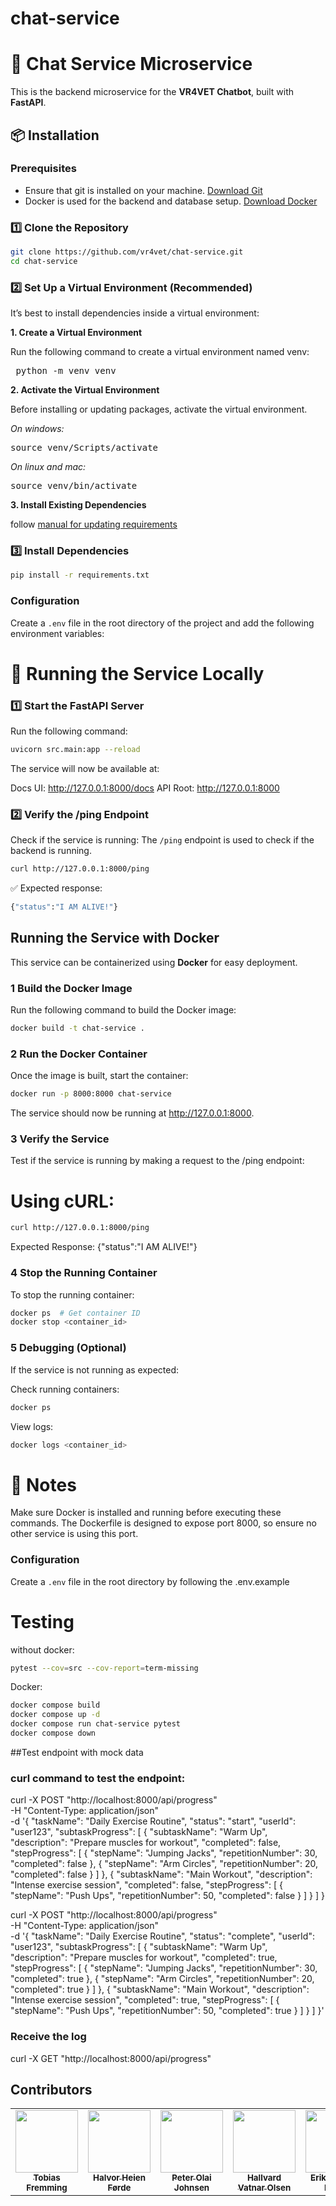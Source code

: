 # chat-service

# 🚀 Chat Service Microservice

This is the backend microservice for the **VR4VET Chatbot**, built with **FastAPI**.

## 📦 Installation
### Prerequisites
- Ensure that git is installed on your machine. [Download Git](https://git-scm.com/downloads)
- Docker is used for the backend and database setup. [Download Docker](https://www.docker.com/products/docker-desktop)

### **1️⃣ Clone the Repository**
```sh
git clone https://github.com/vr4vet/chat-service.git
cd chat-service
```

### **2️⃣ Set Up a Virtual Environment (Recommended)**
It’s best to install dependencies inside a virtual environment:

**1. Create a Virtual Environment**


Run the following command to create a virtual environment named venv:
<pre> python -m venv venv </pre>


**2. Activate the Virtual Environment**

Before installing or updating packages, activate the virtual environment.

*On windows:*
<pre>source venv/Scripts/activate</pre>

*On linux and mac:*
<pre>source venv/bin/activate</pre>



**3. Install Existing Dependencies**


follow [manual for updating requirements](docs/manuals/update_requirements.md)

### **3️⃣ Install Dependencies**
```sh
pip install -r requirements.txt
```

### Configuration
Create a `.env` file in the root directory of the project and add the following environment variables:
# 🚀 Running the Service Locally

### **1️⃣ Start the FastAPI Server**
Run the following command:

```sh
uvicorn src.main:app --reload
```
The service will now be available at:

Docs UI: http://127.0.0.1:8000/docs
API Root: http://127.0.0.1:8000

### **2️⃣ Verify the /ping Endpoint**
Check if the service is running:
The `/ping` endpoint is used to check if the backend is running.

```sh
curl http://127.0.0.1:8000/ping
```
✅ Expected response:
```sh
{"status":"I AM ALIVE!"}
```



##  Running the Service with Docker

This service can be containerized using **Docker** for easy deployment.

### 1️ Build the Docker Image
Run the following command to build the Docker image:

```sh
docker build -t chat-service .
```

### 2 Run the Docker Container
Once the image is built, start the container:

```sh
docker run -p 8000:8000 chat-service
```
The service should now be running at http://127.0.0.1:8000.

### 3 Verify the Service
Test if the service is running by making a request to the /ping endpoint:

# Using cURL:
```sh
curl http://127.0.0.1:8000/ping
```
Expected Response:
{"status":"I AM ALIVE!"}

### 4 Stop the Running Container
To stop the running container:
```sh
docker ps  # Get container ID
docker stop <container_id>
```

### 5 Debugging (Optional)
If the service is not running as expected:

Check running containers:
```sh
docker ps
```
View logs:
```sh
docker logs <container_id>
```
# 📌 Notes
Make sure Docker is installed and running before executing these commands.
The Dockerfile is designed to expose port 8000, so ensure no other service is using this port.
### Configuration

Create a `.env` file in the root directory by following the .env.example

# Testing
without docker:
```bash
pytest --cov=src --cov-report=term-missing
```
Docker:
```bash
docker compose build
docker compose up -d
docker compose run chat-service pytest
docker compose down
```
##Test endpoint with mock data
### curl command to test the endpoint:

curl -X POST "http://localhost:8000/api/progress" \
-H "Content-Type: application/json" \
-d '{
  "taskName": "Daily Exercise Routine",
  "status": "start",
  "userId": "user123",
  "subtaskProgress": [
    {
      "subtaskName": "Warm Up",
      "description": "Prepare muscles for workout",
      "completed": false,
      "stepProgress": [
        {
          "stepName": "Jumping Jacks",
          "repetitionNumber": 30,
          "completed": false
        },
        {
          "stepName": "Arm Circles",
          "repetitionNumber": 20,
          "completed": false
        }
      ]
    },
    {
      "subtaskName": "Main Workout",
      "description": "Intense exercise session",
      "completed": false,
      "stepProgress": [
        {
          "stepName": "Push Ups",
          "repetitionNumber": 50,
          "completed": false
        }
      ]
    }
  ]
}

curl -X POST "http://localhost:8000/api/progress" \
-H "Content-Type: application/json" \
-d '{
  "taskName": "Daily Exercise Routine",
  "status": "complete",
  "userId": "user123",
  "subtaskProgress": [
    {
      "subtaskName": "Warm Up",
      "description": "Prepare muscles for workout",
      "completed": true,
      "stepProgress": [
        {
          "stepName": "Jumping Jacks",
          "repetitionNumber": 30,
          "completed": true
        },
        {
          "stepName": "Arm Circles",
          "repetitionNumber": 20,
          "completed": true
        }
      ]
    },
    {
      "subtaskName": "Main Workout",
      "description": "Intense exercise session",
      "completed": true,
      "stepProgress": [
        {
          "stepName": "Push Ups",
          "repetitionNumber": 50,
          "completed": true
        }
      ]
    }
  ]
}'

### Receive the log
curl -X GET "http://localhost:8000/api/progress"



## Contributors

<table align="center">
  <tr>
    <td align="center">
      <a href="https://github.com/tobiasfremming">
          <img src="https://github.com/tobiasfremming.png?size=100" width="100px;"/><br />
          <sub><b>Tobias Fremming</b></sub>
      </a>
    </td>
    <td align="center">
      <a href="https://github.com/haluboi">
          <img src="https://github.com/haluboi.png?size=100" width="100px;"/><br />
          <sub><b>Halvor Heien Førde</b></sub>
      </a>
    </td>
    <td align="center">
      <a href="https://github.com/peter-olai">
          <img src="https://github.com/peter-olai.png?size=100" width="100px;"/><br />
          <sub><b>Peter Olai Johnsen</b></sub>
      </a>
    </td>
    <td align="center">
      <a href="https://github.com/hallvardvo">
          <img src="https://github.com/hallvardvo.png?size=100" width="100px;"/><br />
          <sub><b>Hallvard Vatnar Olsen</b></sub>
      </a>
    </td>
    <td align="center">
      <a href="https://github.com/erikleblanc">
          <img src="https://github.com/erikleblanc.png?size=100" width="100px;"/><br />
          <sub><b>Erik Le Blanc Pleym</b></sub>
      </a>
    </td>
    <td align="center">
      <a href="https://github.com/selinyo">
          <img src="https://github.com/selinyo.png?size=100" width="100px;"/><br />
          <sub><b>Selin Yuki Øzkan</b></sub>
      </a>
    </td>
    <td align="center">
      <a href="https://github.com/snobohle">
          <img src="https://github.com/snobohle.png?size=100" width="100px;"/><br />
          <sub><b>Erik Olsen Bøhle</b></sub>
      </a>
    </td>
  </tr>
</table>